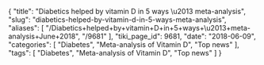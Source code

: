 {
    "title": "Diabetics helped by vitamin D in 5 ways \u2013 meta-analysis",
    "slug": "diabetics-helped-by-vitamin-d-in-5-ways-meta-analysis",
    "aliases": [
        "/Diabetics+helped+by+vitamin+D+in+5+ways+\u2013+meta-analysis+June+2018",
        "/9681"
    ],
    "tiki_page_id": 9681,
    "date": "2018-06-09",
    "categories": [
        "Diabetes",
        "Meta-analysis of Vitamin D",
        "Top news"
    ],
    "tags": [
        "Diabetes",
        "Meta-analysis of Vitamin D",
        "Top news"
    ]
}